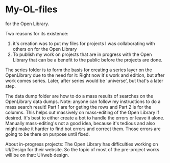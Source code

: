 # My-OL-files
for the Open Library.

Two reasons for its existence:
1) it's creation was to put my files for projects I was collaborating with others on for the Open Library
2) To publish my work on projects that are in progress with the Open Library that can be a benefit to the public before the projects are done.

The series folder is to form the basis for creating a series layer on the OpenLibrary due to the need for it: 
Right now it's work and edition, but after work comes series. Later, after series would be 'universe', but that's a later step.

The data dump folder are how to do a mass results of searches on the OpenLibrary data dumps. 
Note: anyone can follow my instructions to do a mass search result!
Part 1 are for geting the rows and Part 2 is for the columns.
This helps out massively on mass-editing of the Open Library if desired. 
It's best to either create a bot to handle the errors or leave it alone. 
Manually mass-editing's not a good idea, because it's tedious and also might make it harder to find bot errors and correct them. 
Those errors are going to be there on purpose until fixed.

About in-progress projects:
The Open Library has difficulties working on UI/Design for their website. So the topic of most of the pre-project works will be on that: UI/web design.
